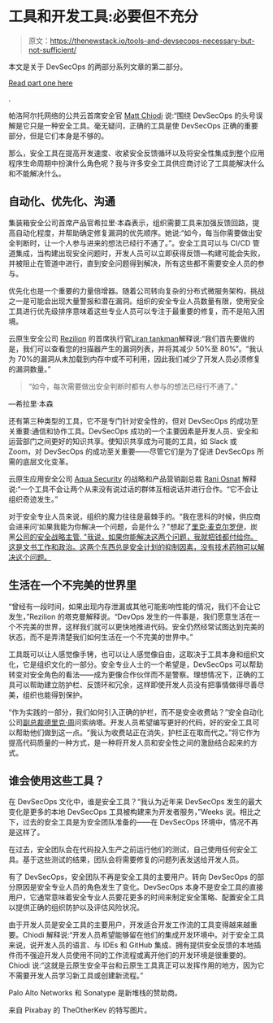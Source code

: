 # 工具和开发工具:必要但不充分

> 原文：<https://thenewstack.io/tools-and-devsecops-necessary-but-not-sufficient/>

本文是关于 DevSecOps 的两部分系列文章的第二部分。

[Read part one here](/devsecops-not-just-about-security/)

.

帕洛阿尔托网络的公共云首席安全官 [Matt Chiodi](https://www.linkedin.com/in/mattchiodi/) 说:“围绕 DevSecOps 的头号误解是它只是一种安全工具。毫无疑问，正确的工具是使 DevSecOps 正确的重要部分，但是它们本身是不够的。

那么，安全工具在提高开发速度、收紧安全反馈循环以及将安全性集成到整个应用程序生命周期中扮演什么角色呢？我与许多安全工具供应商讨论了工具能解决什么和不能解决什么。

## **自动化、优先化、沟通**

集装箱安全公司首席产品官希拉里·本森表示，组织需要工具来加强反馈回路，提高自动化程度，并帮助确定修复漏洞的优先顺序。她说:“如今，每当你需要做出安全判断时，让一个人参与进来的想法已经行不通了。”。安全工具可以与 CI/CD 管道集成，当构建出现安全问题时，开发人员可以立即获得反馈—构建可能会失败，并被阻止在管道中进行，直到安全问题得到解决，所有这些都不需要安全人员的参与。

优先化也是一个重要的力量倍增器。随着公司转向复杂的分布式微服务架构，挑战之一是可能会出现大量警报和潜在漏洞。组织的安全专业人员数量有限，使用安全工具进行优先级排序意味着这些专业人员可以专注于最重要的修复，而不是陷入困境。

云原生安全公司 [Rezilion](https://www.rezilion.com) 的首席执行官[Liran tankman](https://www.linkedin.com/in/liran-tancman-74375817/?originalSubdomain=il)解释说:“我们首先要做的是，我们可以查看您的扫描器产生的漏洞列表，并将其减少 50%至 80%”。“我认为 70%的漏洞从未加载到内存中或不可利用，因此我们减少了开发人员必须修复的漏洞数量。”

> “如今，每次需要做出安全判断时都有人参与的想法已经行不通了。”

—希拉里·本森

还有第三种类型的工具，它不是专门针对安全性的，但对 DevSecOps 的成功至关重要:通信和协作工具。DevSecOps 成功的一个主要因素是开发人员、安全和运营部门之间更好的知识共享。使知识共享成为可能的工具，如 Slack 或 Zoom，对 DevSecOps 的成功至关重要——尽管它们是为了促进 DevSecOps 所需的底层文化变革。

云原生应用安全公司 [Aqua Security](https://www.aquasec.com) 的战略和产品营销副总裁 [Rani Osnat](https://www.linkedin.com/in/raniosnat/) 解释说:“一个工具不会让两个从来没有说过话的群体互相说话并进行合作。“它不会让组织奇迹发生。”

对于安全专业人员来说，组织的魔力往往是最棘手的。“我在思科的时候，供应商会进来问‘如果我能为你解决一个问题，会是什么？"想起了[里克·麦克尔罗伊](https://www.linkedin.com/in/rick-mcelroy-7a0a627/)，炭黑[公司的安全战略主管. "我说，如果你能解决这两个问题，我就把钱都付给你。这是文书工作和政治。这两个东西总是安全计划的抑制因素，没有技术药物可以解决这个问题。](https://www.carbonblack.com)

## **生活在一个不完美的世界里**

“曾经有一段时间，如果出现内存泄漏或其他可能影响性能的情况，我们不会让它发生，”Rezilion 的塔克曼解释说。“DevOps 发生的一件事是，我们愿意生活在一个不完美的世界，这样我们就可以更快地推进代码。安全仍然经常试图达到完美的状态，而不是弄清楚我们如何生活在一个不完美的世界中。”

工具既可以让人感觉像手铐，也可以让人感觉像自由，这取决于工具本身和组织文化，它是组织文化的一部分。安全专业人士的一个希望是，DevSecOps 可以帮助转变对安全角色的看法——成为更像合作伙伴而不是警察。理想情况下，正确的工具可以帮助建立防护栏、反馈环和冗余，这样即使开发人员没有把事情做得尽善尽美，组织也能得到保护。

“作为实践的一部分，我们如何引入正确的护栏，而不是安全收费站？”安全自动化公司[副总裁](https://www.sonatype.com/)[德里克·周](https://www.linkedin.com/in/derekeweeks/)问索纳塔。开发人员希望编写更好的代码，好的安全工具可以帮助他们做到这一点。“我认为收费站正在消失，护栏正在取而代之。”将它作为提高代码质量的一种方式，是一种将开发人员和安全性之间的激励结合起来的方式。

## 谁会使用这些工具？

在 DevSecOps 文化中，谁是安全工具？“我认为近年来 DevSecOps 发生的最大变化是更多的本地 DevSecOps 工具被构建来为开发者服务，”Weeks 说。相比之下，过去的安全工具是为安全团队准备的——在 DevSecOps 环境中，情况不再是这样了。

在过去，安全团队会在代码投入生产之前运行他们的测试，自己使用任何安全工具。基于这些测试的结果，团队会将需要修复的问题列表发送给开发人员。

有了 DevSecOps，安全团队不再是安全工具的主要用户。转向 DevSecOps 的部分原因是安全专业人员的角色发生了变化。DevSecOps 本身不是安全工具的直接用户，它通常意味着安全专业人员要花更多的时间来制定安全策略、配置安全工具以提供正确的组织防护以及评估风险状况。

由于开发人员是安全工具的主要用户，开发适合开发工作流的工具变得越来越重要。Chiodi 解释说:“开发人员希望能够留在他们的集成开发环境中。对于安全工具来说，说开发人员的语言、与 IDEs 和 GitHub 集成、拥有提供安全反馈的本地插件而不强迫开发人员使用不同的工作流程或离开他们的开发环境是很重要的。Chiodi 说:“这就是云原生安全平台和云原生工具真正可以发挥作用的地方，因为它不需要开发人员学习新工具或创建新流程。”

Palo Alto Networks 和 Sonatype 是新堆栈的赞助商。

来自 Pixabay 的 TheOtherKev 的特写图片。

<svg xmlns:xlink="http://www.w3.org/1999/xlink" viewBox="0 0 68 31" version="1.1"><title>Group</title> <desc>Created with Sketch.</desc></svg>